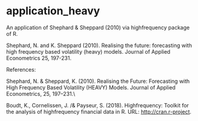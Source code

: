 # application_heavy
An application of Shephard &amp; Sheppard (2010) via highfrequency package of R.

Shephard, N. and K. Sheppard (2010). Realising the future: forecasting with high frequency based volatility (heavy) models. Journal of Applied Econometrics 25, 197-231.

References:

Shephard, N. \& Sheppard, K. (2010). Realising the Future: Forecasting with High Frequency Based Volatility
(HEAVY) Models. Journal of Applied Econometrics, 25, 197–231.\\

Boudt, K., Cornelissen, J. /& Payseur, S. (2018). Highfrequency: Toolkit for the analysis of highfrequency financial data in R. URL: http://cran.r-project.

